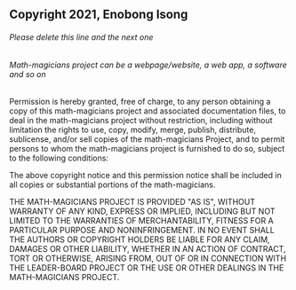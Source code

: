 ## Copyright 2021, Enobong Isong

###### Please delete this line and the next one
###### Math-magicians project can be a webpage/website, a web app, a software and so on

Permission is hereby granted, free of charge, to any person obtaining a copy of this math-magicians project and associated documentation files, to deal in the math-magicians project without restriction, including without limitation the rights to use, copy, modify, merge, publish, distribute, sublicense, and/or sell copies of the math-magicians Project, and to permit persons to whom the math-magicians project is furnished to do so, subject to the following conditions:

The above copyright notice and this permission notice shall be included in all copies or substantial portions of the math-magicians.

THE MATH-MAGICIANS PROJECT IS PROVIDED "AS IS", WITHOUT WARRANTY OF ANY KIND, EXPRESS OR IMPLIED, INCLUDING BUT NOT LIMITED TO THE WARRANTIES OF MERCHANTABILITY, FITNESS FOR A PARTICULAR PURPOSE AND NONINFRINGEMENT. IN NO EVENT SHALL THE AUTHORS OR COPYRIGHT HOLDERS BE LIABLE FOR ANY CLAIM, DAMAGES OR OTHER LIABILITY, WHETHER IN AN ACTION OF CONTRACT, TORT OR OTHERWISE, ARISING FROM, OUT OF OR IN CONNECTION WITH THE LEADER-BOARD PROJECT OR THE USE OR OTHER DEALINGS IN THE MATH-MAGICIANS PROJECT.
